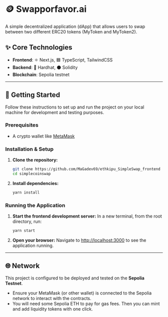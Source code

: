 # 🪙 Swapporfavor.ai

A simple decentralized application (dApp) that allows users to swap between two different ERC20 tokens (MyToken and MyToken2).

## ✨ Core Technologies

-   **Frontend**: ⚛️ Next.js, 🟦 TypeScript,  TailwindCSS
-   **Backend**: 🧱 Hardhat, ⚫ Solidity
-   **Blockchain**:  Sepolia testnet

---

## 🚀 Getting Started

Follow these instructions to set up and run the project on your local machine for development and testing purposes.

### Prerequisites

-   A crypto wallet like [MetaMask](https://metamask.io/)

### Installation & Setup

1.  **Clone the repository:**
    ```bash
    git clone https://github.com/MaGadev69/ethkipu_SimpleSwap_frontend
    cd simplecoinswap
    ```

2.  **Install dependencies:**
    ```bash
    yarn install
    ```

### Running the Application

1.  **Start the frontend development server:**
    In a new terminal, from the root directory, run:
    ```bash
    yarn start
    ```

2.  **Open your browser:**
    Navigate to [http://localhost:3000](http://localhost:3000) to see the application running.

---

## 🌐 Network

This project is configured to be deployed and tested on the **Sepolia Testnet**.

-   Ensure your MetaMask (or other wallet) is connected to the Sepolia network to interact with the contracts.
-   You will need some Sepolia ETH to pay for gas fees. Then you can mint and add liquidity tokens with one click.
